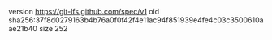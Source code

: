 version https://git-lfs.github.com/spec/v1
oid sha256:37f8d0279163b4b76a0f0f42f4e11ac94f851939e4fe4c03c3500610aae21b40
size 252
